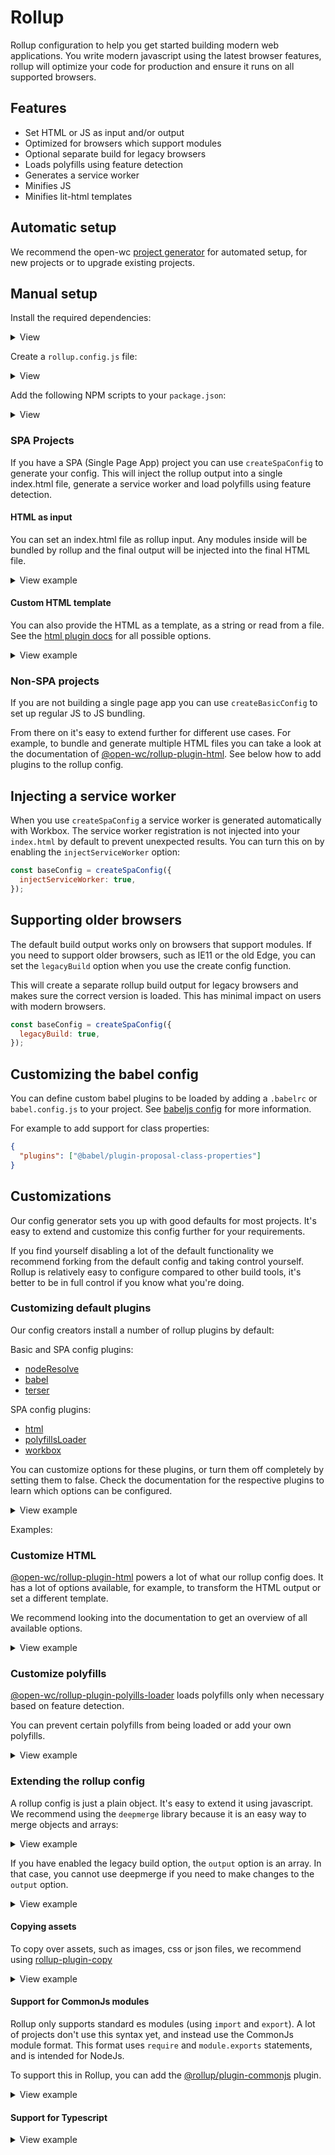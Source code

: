 # Rollup

Rollup configuration to help you get started building modern web applications.
You write modern javascript using the latest browser features, rollup will optimize your code for production and ensure it runs on all supported browsers.

[//]: # 'AUTO INSERT HEADER PREPUBLISH'

## Features

- Set HTML or JS as input and/or output
- Optimized for browsers which support modules
- Optional separate build for legacy browsers
- Loads polyfills using feature detection
- Generates a service worker
- Minifies JS
- Minifies lit-html templates

## Automatic setup

We recommend the open-wc [project generator](https://open-wc.org/init/) for automated setup, for new projects or to upgrade existing projects.

## Manual setup

Install the required dependencies:

<details>
<summary>View</summary>

```bash
npm i -D rollup @open-wc/building-rollup rimraf deepmerge es-dev-server
```

</details>

Create a `rollup.config.js` file:

<details>
<summary>View</summary>

```js
import merge from 'deepmerge';
// use createSpaConfig for bundling a Single Page App
import { createSpaConfig } from '@open-wc/building-rollup';

// use createBasicConfig to do regular JS to JS bundling
// import { createBasicConfig } from '@open-wc/building-rollup';

const baseConfig = createSpaConfig({
  // use the outputdir option to modify where files are output
  // outputDir: 'dist',

  // if you need to support older browsers, such as IE11, set the legacyBuild
  // option to generate an additional build just for this browser
  // legacyBuild: true,

  // development mode creates a non-minified build for debugging or development
  developmentMode: process.env.ROLLUP_WATCH === 'true',

  // set to true to inject the service worker registration into your index.html
  injectServiceWorker: false,
});

export default merge(baseConfig, {
  // if you use createSpaConfig, you can use your index.html as entrypoint,
  // any <script type="module"> inside will be bundled by rollup
  input: './index.html',

  // alternatively, you can use your JS as entrypoint for rollup and
  // optionally set a HTML template manually
  // input: './app.js',
});
```

</details>

Add the following NPM scripts to your `package.json`:

<details>
<summary>View</summary>

```json
{
  "scripts": {
    "build": "rimraf dist && rollup -c rollup.config.js",
    "start:build": "npm run build && es-dev-server --root-dir dist --app-index index.html --compatibility none --open"
  }
}
```

</details>

### SPA Projects

If you have a SPA (Single Page App) project you can use `createSpaConfig` to generate your config. This will inject the rollup output into a single index.html file, generate a service worker and load polyfills using feature detection.

#### HTML as input

You can set an index.html file as rollup input. Any modules inside will be bundled by rollup and the final output will be injected into the final HTML file.

<details>
<summary>View example</summary>

```js
import merge from 'deepmerge';
import { createBasicConfig } from '@open-wc/building-rollup';

const baseConfig = createBasicConfig();

export default merge(baseConfig, {
  input: './index.html',
});
```

</details>

#### Custom HTML template

You can also provide the HTML as a template, as a string or read from a file. See the [html plugin docs](https://github.com/open-wc/open-wc/tree/master/packages/rollup-plugin-html#readme) for all possible options.

<details>
<summary>View example</summary>

```js
import merge from 'deepmerge';
import { createBasicConfig } from '@open-wc/building-rollup';

const baseConfig = createBasicConfig({
  html: {
    template: /* your template goes here */,
  },
});

export default merge(baseConfig, {
  input: './src/app.js',
});
```

</details>

### Non-SPA projects

If you are not building a single page app you can use `createBasicConfig` to set up regular JS to JS bundling.

From there on it's easy to extend further for different use cases. For example, to bundle and generate multiple HTML files you can take a look at the documentation of [@open-wc/rollup-plugin-html](https://github.com/open-wc/open-wc/tree/master/packages/rollup-plugin-html#readme). See below how to add plugins to the rollup config.

## Injecting a service worker

When you use `createSpaConfig` a service worker is generated automatically with Workbox. The service worker registration is not injected into your `index.html` by default to prevent unexpected results. You can turn this on by enabling the `injectServiceWorker` option:

```js
const baseConfig = createSpaConfig({
  injectServiceWorker: true,
});
```

## Supporting older browsers

The default build output works only on browsers that support modules. If you need to support older browsers, such as IE11 or the old Edge, you can set the `legacyBuild` option when you use the create config function.

This will create a separate rollup build output for legacy browsers and makes sure the correct version is loaded. This has minimal impact on users with modern browsers.

```js
const baseConfig = createSpaConfig({
  legacyBuild: true,
});
```

## Customizing the babel config

You can define custom babel plugins to be loaded by adding a `.babelrc` or `babel.config.js` to your project. See [babeljs config](https://babeljs.io/docs/en/configuration) for more information.

For example to add support for class properties:

```json
{
  "plugins": ["@babel/plugin-proposal-class-properties"]
}
```

## Customizations

Our config generator sets you up with good defaults for most projects. It's easy to extend and customize this config further for your requirements.

If you find yourself disabling a lot of the default functionality we recommend forking from the default config and taking control yourself. Rollup is relatively easy to configure compared to other build tools, it's better to be in full control if you know what you're doing.

### Customizing default plugins

Our config creators install a number of rollup plugins by default:

Basic and SPA config plugins:

- [nodeResolve](https://github.com/rollup/plugins/tree/master/packages/node-resolve#readme)
- [babel](https://github.com/rollup/rollup-plugin-babel#readme)
- [terser](https://github.com/TrySound/rollup-plugin-terser#readme)

SPA config plugins:

- [html](https://github.com/open-wc/open-wc/tree/master/packages/rollup-plugin-html#readme)
- [polyfillsLoader](https://github.com/open-wc/open-wc/tree/master/packages/polyfills-loader#readme)
- [workbox](https://www.npmjs.com/package/rollup-plugin-workbox)

You can customize options for these plugins, or turn them off completely by setting them to false. Check the documentation for the respective plugins to learn which options can be configured.

<details>
<summary>View example</summary>

Each plugin can be either "true", "false" or an object. If it's an object, this is used as a configuration for the plugin.

```js
const baseConfig = createSpaConfig({
  nodeResolve: { browser: true, dedupe: ['lit-html'] },
  babel: true,
  terser: { exclude: ['node_modules*'] },
  html: false,
  polyfillsLoader: false,
  workbox: false,
});
```

</details>

Examples:

### Customize HTML

[@open-wc/rollup-plugin-html](https://github.com/open-wc/open-wc/tree/master/packages/rollup-plugin-html#readme) powers a lot of what our rollup config does. It has a lot of options available, for example, to transform the HTML output or set a different template.

We recommend looking into the documentation to get an overview of all available options.

<details>
<summary>View example</summary>

```js
import packageJson from './package.json';

const baseConfig = createSpaConfig({
  html: {
    transform: [
      // inject lang attribute
      html => html.replace('<html>', '<html lang="en-GB">'),
      // inject app version
      html =>
        html.replace(
          '</body>',
          `<script>window.APP_VERSION = "${packageJson.version}"</script></body>`,
        ),
    ],
  },
});
```

</details>

### Customize polyfills

[@open-wc/rollup-plugin-polyills-loader](https://github.com/open-wc/open-wc/tree/master/packages/rollup-plugin-polyfills-loader#readme) loads polyfills only when necessary based on feature detection.

You can prevent certain polyfills from being loaded or add your own polyfills.

<details>
<summary>View example</summary>

```js
const baseConfig = createSpaConfig({
  polyfillsLoader: {
    polyfills: {
      webcomponents: false,
      intersectionObserver: true,
      resizeObserver: true,
      custom: [
        {
          name: 'my-feature-polyfill',
          path: require.resolve('my-feature-polyfill'),
          test: "!('myFeature' in window)",
          minify: true,
        },
      ],
    },
  },
});
```

</details>

### Extending the rollup config

A rollup config is just a plain object. It's easy to extend it using javascript. We recommend using the `deepmerge` library because it is an easy way to merge objects and arrays:

<details>
<summary>View example</summary>

```javascript
import merge from 'deepmerge';
import { createSpaConfig } from '@open-wc/building-rollup';

const baseConfig = createSpaConfig();

export default merge(baseConfig, {
  // add your own rollup configuration here
  input: './index.html',
  output: {
    sourcemap: false,
  },
  plugins: [
    // add new plugins
    myPlugin(),
  ],
});
```

</details>

If you have enabled the legacy build option, the `output` option is an array. In that case, you cannot use deepmerge if you need to make changes to the `output` option.

<details>
<summary>View example</summary>

```javascript
import merge from 'deepmerge';
import { createSpaConfig } from '@open-wc/building-rollup';

const baseConfig = createSpaConfig({
  legacyBuild: true,
});

// set the sourceMap option on both outputs
baseConfig.output[0].sourceMap = true;
baseConfig.output[1].sourceMap = true;

export default merge(baseConfig, {
  input: './index.html',
  plugins: [
    // add new plugins
    myPlugin(),
  ],
});
```

</details>

#### Copying assets

To copy over assets, such as images, css or json files, we recommend using [rollup-plugin-copy](https://www.npmjs.com/package/rollup-plugin-copy)

<details>
  <summary>View example</summary>

```js
import merge from 'deepmerge';
import { createSpaConfig } from '@open-wc/building-rollup';
import copy from 'rollup-plugin-copy';

const baseConfig = createSpaConfig();

export default merge(baseConfig, {
  input: './index.html',
  plugins: [
    copy({
      targets: [{ src: 'assets/**/*', dest: '/dist' }],
      // set flatten to false to preserve folder structure
      flatten: false,
    }),
  ],
});
```

</details>

#### Support for CommonJs modules

Rollup only supports standard es modules (using `import` and `export`). A lot of projects don't use this syntax yet, and instead use the CommonJs module format. This format uses `require` and `module.exports` statements, and is intended for NodeJs.

To support this in Rollup, you can add the [@rollup/plugin-commonjs](https://github.com/rollup/plugins/tree/master/packages/commonjs) plugin.

<details>
  <summary>View example</summary>

```js
import merge from 'deepmerge';
import { createSpaConfig } from '@open-wc/building-rollup';
import commonjs from '@rollup/plugin-commonjs';

const baseConfig = createSpaConfig();

export default merge(baseConfig, {
  input: './index.html',
  plugins: [commonjs()],
});
```

</details>

#### Support for Typescript

<details>

<summary>View example</summary>

To support Typescript in rollup you have multiple options. You can run `tsc`, and then run rollup on the generated JS files. This is useful when you are already running `tsc` for use in other tools, such as a dev server. You can also use the [@rollup/plugin-typescript](https://github.com/rollup/plugins/tree/master/packages/typescript) plugin to integrate with rollup more directly. View their documentation for more information.

```js
import merge from 'deepmerge';
import { createSpaConfig } from '@open-wc/building-rollup';
import typescript from '@rollup/plugin-typescript';

const baseConfig = createSpaConfig();

export default merge(baseConfig, {
  input: './index.html',
  plugins: [typescript()],
});
```

</details>

<script>
  export default {
    mounted() {
      const editLink = document.querySelector('.edit-link a');
      if (editLink) {
        const url = editLink.href;
        editLink.href = url.substr(0, url.indexOf('/master/')) + '/master/packages/building-rollup/README.md';
      }
    }
  }
</script>
